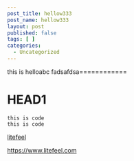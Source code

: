 ```yaml
---
post_title: hellow333
post_name: hellow333
layout: post
published: false
tags: [ ]
categories:
  - Uncategorized
---
```

this is helloabc
fadsafdsa============

# HEAD1

~~~
this is code
this is code
~~~

[litefeel](https://www.litefeel.com)


<https://www.litefeel.com>